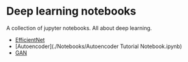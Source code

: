 # Deep learning notebooks
A collection of jupyter notebooks. All about deep learning.

- [EfficientNet](./Notebooks/EfficientNet.ipynb)
- [Autoencoder](./Notebooks/Autoencoder Tutorial Notebook.ipynb)
- [GAN](./Notebooks/Generative_Adversarial_Networks.ipynb)
